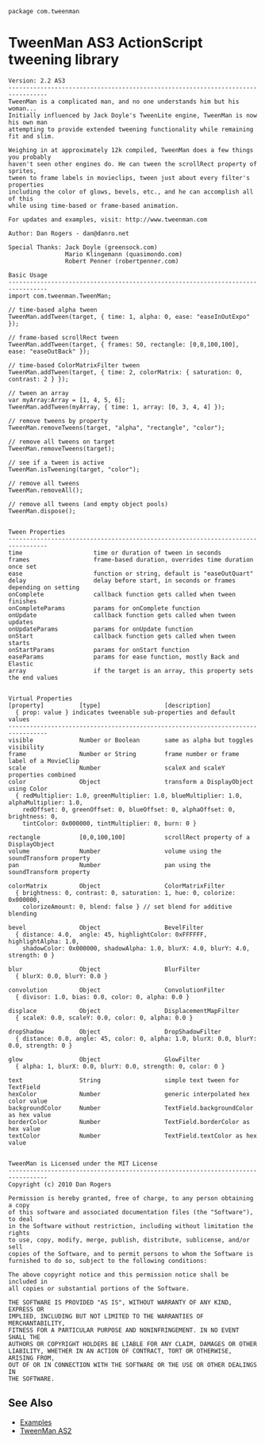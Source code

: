 `package com.tweenman`

TweenMan AS3 ActionScript tweening library
==========================================

	Version: 2.2 AS3
	---------------------------------------------------------------------------------
	TweenMan is a complicated man, and no one understands him but his woman...
	Initially influenced by Jack Doyle's TweenLite engine, TweenMan is now his own man 
	attempting to provide extended tweening functionality while remaining fit and slim.
	
	Weighing in at approximately 12k compiled, TweenMan does a few things you probably 
	haven't seen other engines do. He can tween the scrollRect property of sprites, 
	tween to frame labels in movieclips, tween just about every filter's properties 
	including the color of glows, bevels, etc., and he can accomplish all of this 
	while using time-based or frame-based animation.
	
	For updates and examples, visit: http://www.tweenman.com
	
	Author: Dan Rogers - dan@danro.net
	
	Special Thanks:	Jack Doyle (greensock.com)
					Mario Klingemann (quasimondo.com)
					Robert Penner (robertpenner.com)
	
	Basic Usage
	---------------------------------------------------------------------------------
	import com.tweenman.TweenMan;

	// time-based alpha tween
	TweenMan.addTween(target, { time: 1, alpha: 0, ease: "easeInOutExpo" });

	// frame-based scrollRect tween
	TweenMan.addTween(target, { frames: 50, rectangle: [0,0,100,100], ease: "easeOutBack" });

	// time-based ColorMatrixFilter tween
	TweenMan.addTween(target, { time: 2, colorMatrix: { saturation: 0, contrast: 2 } });

	// tween an array
	var myArray:Array = [1, 4, 5, 6];
	TweenMan.addTween(myArray, { time: 1, array: [0, 3, 4, 4] });

	// remove tweens by property
	TweenMan.removeTweens(target, "alpha", "rectangle", "color");

	// remove all tweens on target
	TweenMan.removeTweens(target);

	// see if a tween is active
	TweenMan.isTweening(target, "color");
	
	// remove all tweens
	TweenMan.removeAll();
	
	// remove all tweens (and empty object pools)
	TweenMan.dispose();


	Tween Properties
	---------------------------------------------------------------------------------
	time					time or duration of tween in seconds
	frames					frame-based duration, overrides time duration once set
	ease					function or string, default is "easeOutQuart"
	delay					delay before start, in seconds or frames depending on setting
	onComplete				callback function gets called when tween finishes
	onCompleteParams		params for onComplete function
	onUpdate				callback function gets called when tween updates
	onUpdateParams			params for onUpdate function
	onStart					callback function gets called when tween starts
	onStartParams			params for onStart function
	easeParams				params for ease function, mostly Back and Elastic
	array					if the target is an array, this property sets the end values


	Virtual Properties
	[property]			[type]					[description]
	  { prop: value } indicates tweenable sub-properties and default values
	---------------------------------------------------------------------------------
	visible				Number or Boolean		same as alpha but toggles visibility
	frame				Number or String		frame number or frame label of a MovieClip
	scale				Number					scaleX and scaleY properties combined
	color				Object					transform a DisplayObject using Color
	  { redMultiplier: 1.0, greenMultiplier: 1.0, blueMultiplier: 1.0, alphaMultiplier: 1.0, 
		redOffset: 0, greenOffset: 0, blueOffset: 0, alphaOffset: 0, brightness: 0,
		tintColor: 0x000000, tintMultiplier: 0, burn: 0 }
	
	rectangle			[0,0,100,100]			scrollRect property of a DisplayObject
	volume				Number					volume using the soundTransform property
	pan					Number					pan using the soundTransform property
	
	colorMatrix			Object					ColorMatrixFilter
	  { brightness: 0, contrast: 0, saturation: 1, hue: 0, colorize: 0x000000, 
		colorizeAmount: 0, blend: false } // set blend for additive blending
	
	bevel				Object					BevelFilter
	  { distance: 4.0,  angle: 45, highlightColor: 0xFFFFFF, highlightAlpha: 1.0, 
		shadowColor: 0x000000, shadowAlpha: 1.0, blurX: 4.0, blurY: 4.0, strength: 0 }
	
	blur				Object					BlurFilter
	  { blurX: 0.0, blurY: 0.0 }
	
	convolution			Object					ConvolutionFilter
	  { divisor: 1.0, bias: 0.0, color: 0, alpha: 0.0 }
	
	displace			Object					DisplacementMapFilter
	  { scaleX: 0.0, scaleY: 0.0, color: 0, alpha: 0.0 }
	
	dropShadow			Object					DropShadowFilter
	  { distance: 0.0, angle: 45, color: 0, alpha: 1.0, blurX: 0.0, blurY: 0.0, strength: 0 }
	
	glow				Object					GlowFilter
	  { alpha: 1, blurX: 0.0, blurY: 0.0, strength: 0, color: 0 }
	
	text				String					simple text tween for TextField
	hexColor			Number					generic interpolated hex color value
	backgroundColor		Number					TextField.backgroundColor as hex value
	borderColor			Number					TextField.borderColor as hex value
	textColor			Number					TextField.textColor as hex value


	TweenMan is Licensed under the MIT License
	---------------------------------------------------------------------------------
	Copyright (c) 2010 Dan Rogers

	Permission is hereby granted, free of charge, to any person obtaining a copy
	of this software and associated documentation files (the "Software"), to deal
	in the Software without restriction, including without limitation the rights
	to use, copy, modify, merge, publish, distribute, sublicense, and/or sell
	copies of the Software, and to permit persons to whom the Software is
	furnished to do so, subject to the following conditions:

	The above copyright notice and this permission notice shall be included in
	all copies or substantial portions of the Software.

	THE SOFTWARE IS PROVIDED "AS IS", WITHOUT WARRANTY OF ANY KIND, EXPRESS OR
	IMPLIED, INCLUDING BUT NOT LIMITED TO THE WARRANTIES OF MERCHANTABILITY,
	FITNESS FOR A PARTICULAR PURPOSE AND NONINFRINGEMENT. IN NO EVENT SHALL THE
	AUTHORS OR COPYRIGHT HOLDERS BE LIABLE FOR ANY CLAIM, DAMAGES OR OTHER
	LIABILITY, WHETHER IN AN ACTION OF CONTRACT, TORT OR OTHERWISE, ARISING FROM,
	OUT OF OR IN CONNECTION WITH THE SOFTWARE OR THE USE OR OTHER DEALINGS IN
	THE SOFTWARE.

See Also
--------

* [Examples](http://github.com/danro/tweenman-examples)
* [TweenMan AS2](http://github.com/danro/tweenman-as2)
